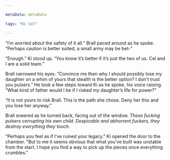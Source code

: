 ```yaml
---

metaData: metaData

tags: "Ki Cel"

---
```


“I’m worried about the safety of it all.” Brall paced around as he spoke. “Perhaps caution is better suited, a small army may be bet-”

“Enough.” Ki stood up. “You know it’s better if it’s just the two of us. Cel and I are a solid team.”

Brall narrowed his eyes. “Convince me then why I should possibly lose my daughter on a whim of yours that stealth is the better option? I don't trust you pulsers.” He took a few steps toward Ki as he spoke, his voice raising. “What kind of father would I be if I risked my daughter’s life for power?”

“It is not yours to risk Brall. This is the path she chose. Deny her this and you lose her anyway.”

Brall sneered as he turned back, facing out of the window. *These fucking pulsers corrupting his own child. Despicable and abhorrent fuckers, they destroy everything they touch.* 

“Perhaps you feel as if I’ve ruined your legacy.” Ki opened the door to the chamber. “But to me it seems obvious that what you’ve built was unstable from the start. I hope you find a way to pick up the pieces once everything crumbles.”